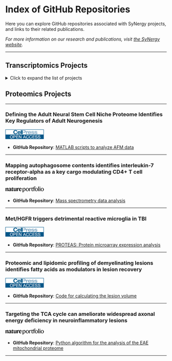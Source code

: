 # Index of GitHub Repositories

Here you can explore GitHub repositories associated with SyNergy projects, and links to their related publications.

_For more information on our research and publications, visit [the SyNergy website](https://synergy-munich.de/)._

---

## Transcriptomics Projects
<details>
<summary>Click to expand the list of projects</summary>
---

### **Adult neural stem cell activation in mice is regulated by the day/night cycle and intracellular calcium dynamics**
[![Alt text](assets/img/thumbnails/t1.png)](https://www.cell.com/cell/fulltext/S0092-8674(20)31748-7)
- **GitHub Repository**: [Code for analysis of Ca2+ activity in neural stem cells](https://github.com/SaghatelyanLab/Calcium_analysis_in_NSC)

---

### **CD8+ T cells induce interferon-responsive oligodendrocytes and microglia in white matter aging**
[![Alt text](assets/img/thumbnails/t2.png)](https://www.nature.com/articles/s41593-022-01183-6)
- **GitHub Repository**: [Transcriptomics characterization of oligodendrocytes and microglia in white matter aging](https://github.com/ISD-SystemsNeuroscience/Aging_Oligos_Microglia)

---

### **Parkinson's disease motor symptoms rescue by CRISPRa‐reprogramming astrocytes into GABAergic neurons**
[![Alt text](assets/img/thumbnails/t3.png)](https://www.embopress.org/doi/full/10.15252/emmm.202114797)
- **GitHub Repository**: [Astrocytes reprogramming analysis](https://github.com/theislab/astrocytes_reprogramming_analysis)

---

### **Phagocyte-mediated synapse removal in cortical neuroinflammation is promoted by local calcium accumulation**
[![Alt text](assets/img/thumbnails/t4.png)](https://www.nature.com/articles/s41593-020-00780-7)
- **GitHub Repositories**:
  - [Code and sample data used for parts of the analysis in the paper Jafari et al 2020](https://github.com/portugueslab/Jafari-et-al-2020)
  - [Re-analysis of snRNA-seq data from Schirmer et al., Nature, 2019](https://github.com/engelsdaniel/schirmer_reanalyzed)

---

### **Shared inflammatory glial cell signature after stab wound injury, revealed by spatial, temporal, and cell-type-specific profiling of the murine cerebral cortex**
[![Alt text](assets/img/thumbnails/t5.png)](https://www.nature.com/articles/s41467-024-46625-w)
- **GitHub Repositories**:
  - [Analysis pipeline for scRNA-seq/stRNA-seq](https://github.com/NinkovicLab/Koupourtidou-Schwarz-et-al)
  - [Microglia morphology quantification tool (MMQT)](https://github.com/isdneuroimaging/mmqt)
  - [Spatial gradient analysis](https://github.com/simonmfr/SPATA2/tree/publicationCK)

---

### **Spatial Transcriptomics-correlated Electron Microscopy maps transcriptional and ultrastructural responses to brain injury**
[![Alt text](assets/img/thumbnails/t6.png)](https://www.nature.com/articles/s41467-023-39447-9)
- **GitHub Repository**: [Spatial Transcriptomics-correlated Electron Microscopy analysis](https://github.com/ISD-SystemsNeuroscience/STcEM)

---

### **T cell-mediated microglial activation triggers myelin pathology in a mouse model of amyloidosis**
[![Alt text](assets/img/thumbnails/t7.png)](https://www.nature.com/articles/s41593-024-01682-8)
- **GitHub Repository**: [scRNA-seq analysis](https://github.com/Ruoqing-feng/AD_inflammation)

---

### **T cells modulate the microglial response to brain ischemia**
[![Alt text](assets/img/thumbnails/t8.png)](https://elifesciences.org/articles/82031)
- **GitHub Repository**: [scRNA-seq analysis](https://github.com/Lieszlab/Benakis-et-al.-2022-eLife)

---

</details>

 
## Proteomics Projects
---

### **Defining the Adult Neural Stem Cell Niche Proteome Identifies Key Regulators of Adult Neurogenesis**
[![Alt text](assets/img/thumbnails/p1.png)](https://www.cell.com/cell-stem-cell/fulltext/S1934-5909(20)30002-3)
- **GitHub Repository**: [MATLAB scripts to analyze AFM data](https://github.com/FranzeLab)

---

### **Mapping autophagosome contents identifies interleukin-7 receptor-alpha as a key cargo modulating CD4+ T cell proliferation**
[![Alt text](assets/img/thumbnails/p2.png)](https://www.nature.com/articles/s41467-022-32718-x)
- **GitHub Repository**: [Mass spectrometry data analysis](https://github.com/dzhou93/proximity_labelling_pipeline/commit/2e825476556087ae0cff51310556adb278a83d77)

---

### **Met/HGFR triggers detrimental reactive microglia in TBI**
[![Alt text](assets/img/thumbnails/p3.png)](https://www.cell.com/cell-reports/fulltext/S2211-1247(22)01763-6)
- **GitHub Repository**: [PROTEAS: Protein microarray expression analysis](https://github.com/Rida-Rehman/PROTEAS)

---

### **Proteomic and lipidomic profiling of demyelinating lesions identifies fatty acids as modulators in lesion recovery**
[![Alt text](assets/img/thumbnails/p4.png)](https://www.cell.com/cell-reports/fulltext/S2211-1247(21)01368-1)
- **GitHub Repository**: [Code for calculating the lesion volume](https://github.com/lenkavaculciakova/lesion_volume)

---

### **Targeting the TCA cycle can ameliorate widespread axonal energy deficiency in neuroinflammatory lesions**
[![Alt text](assets/img/thumbnails/p5.png)](https://www.nature.com/articles/s42255-023-00838-3)
- **GitHub Repository**: [Python algorithm for the analysis of the EAE mitochondrial proteome](https://github.com/engelsdaniel/mitoproteomics)

---
